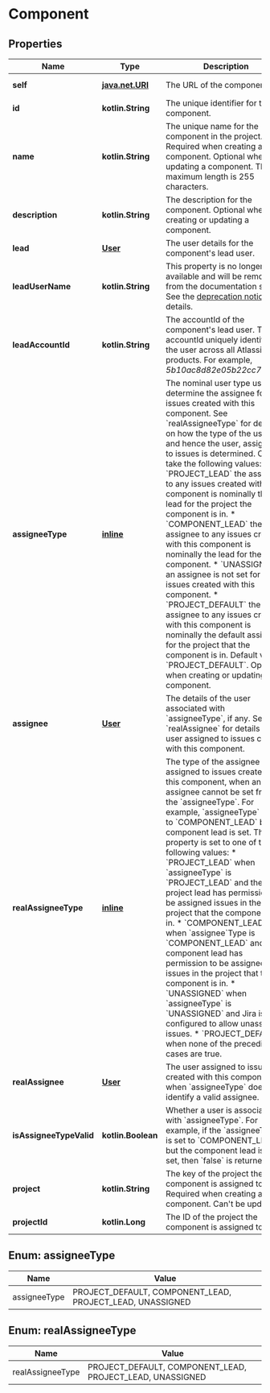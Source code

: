 
# Component

## Properties
Name | Type | Description | Notes
------------ | ------------- | ------------- | -------------
**self** | [**java.net.URI**](java.net.URI.md) | The URL of the component. |  [optional] [readonly]
**id** | **kotlin.String** | The unique identifier for the component. |  [optional] [readonly]
**name** | **kotlin.String** | The unique name for the component in the project. Required when creating a component. Optional when updating a component. The maximum length is 255 characters. |  [optional]
**description** | **kotlin.String** | The description for the component. Optional when creating or updating a component. |  [optional]
**lead** | [**User**](User.md) | The user details for the component&#39;s lead user. |  [optional] [readonly]
**leadUserName** | **kotlin.String** | This property is no longer available and will be removed from the documentation soon. See the [deprecation notice](https://developer.atlassian.com/cloud/jira/platform/deprecation-notice-user-privacy-api-migration-guide/) for details. |  [optional]
**leadAccountId** | **kotlin.String** | The accountId of the component&#39;s lead user. The accountId uniquely identifies the user across all Atlassian products. For example, *5b10ac8d82e05b22cc7d4ef5*. |  [optional]
**assigneeType** | [**inline**](#AssigneeTypeEnum) | The nominal user type used to determine the assignee for issues created with this component. See &#x60;realAssigneeType&#x60; for details on how the type of the user, and hence the user, assigned to issues is determined. Can take the following values:   *  &#x60;PROJECT_LEAD&#x60; the assignee to any issues created with this component is nominally the lead for the project the component is in.  *  &#x60;COMPONENT_LEAD&#x60; the assignee to any issues created with this component is nominally the lead for the component.  *  &#x60;UNASSIGNED&#x60; an assignee is not set for issues created with this component.  *  &#x60;PROJECT_DEFAULT&#x60; the assignee to any issues created with this component is nominally the default assignee for the project that the component is in.  Default value: &#x60;PROJECT_DEFAULT&#x60;.   Optional when creating or updating a component. |  [optional]
**assignee** | [**User**](User.md) | The details of the user associated with &#x60;assigneeType&#x60;, if any. See &#x60;realAssignee&#x60; for details of the user assigned to issues created with this component. |  [optional] [readonly]
**realAssigneeType** | [**inline**](#RealAssigneeTypeEnum) | The type of the assignee that is assigned to issues created with this component, when an assignee cannot be set from the &#x60;assigneeType&#x60;. For example, &#x60;assigneeType&#x60; is set to &#x60;COMPONENT_LEAD&#x60; but no component lead is set. This property is set to one of the following values:   *  &#x60;PROJECT_LEAD&#x60; when &#x60;assigneeType&#x60; is &#x60;PROJECT_LEAD&#x60; and the project lead has permission to be assigned issues in the project that the component is in.  *  &#x60;COMPONENT_LEAD&#x60; when &#x60;assignee&#x60;Type is &#x60;COMPONENT_LEAD&#x60; and the component lead has permission to be assigned issues in the project that the component is in.  *  &#x60;UNASSIGNED&#x60; when &#x60;assigneeType&#x60; is &#x60;UNASSIGNED&#x60; and Jira is configured to allow unassigned issues.  *  &#x60;PROJECT_DEFAULT&#x60; when none of the preceding cases are true. |  [optional] [readonly]
**realAssignee** | [**User**](User.md) | The user assigned to issues created with this component, when &#x60;assigneeType&#x60; does not identify a valid assignee. |  [optional] [readonly]
**isAssigneeTypeValid** | **kotlin.Boolean** | Whether a user is associated with &#x60;assigneeType&#x60;. For example, if the &#x60;assigneeType&#x60; is set to &#x60;COMPONENT_LEAD&#x60; but the component lead is not set, then &#x60;false&#x60; is returned. |  [optional] [readonly]
**project** | **kotlin.String** | The key of the project the component is assigned to. Required when creating a component. Can&#39;t be updated. |  [optional]
**projectId** | **kotlin.Long** | The ID of the project the component is assigned to. |  [optional] [readonly]


<a name="AssigneeTypeEnum"></a>
## Enum: assigneeType
Name | Value
---- | -----
assigneeType | PROJECT_DEFAULT, COMPONENT_LEAD, PROJECT_LEAD, UNASSIGNED


<a name="RealAssigneeTypeEnum"></a>
## Enum: realAssigneeType
Name | Value
---- | -----
realAssigneeType | PROJECT_DEFAULT, COMPONENT_LEAD, PROJECT_LEAD, UNASSIGNED



